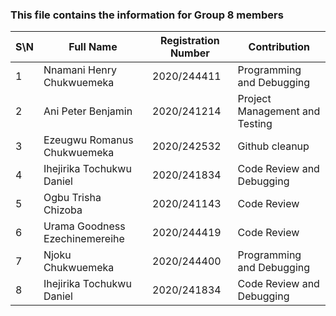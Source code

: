### This file contains the information for Group 8 members


|  S\N     | Full Name | Registration Number | Contribution |
| ---      | ---       | ---      | ---       |
| 1 | Nnamani Henry Chukwuemeka   | 2020/244411 | Programming and Debugging
| 2 | Ani Peter Benjamin | 2020/241214 | Project Management and Testing
| 3 | Ezeugwu Romanus Chukwuemeka | 2020/242532 | Github cleanup|
| 4 | Ihejirika Tochukwu Daniel  | 2020/241834 | Code Review and Debugging|
| 5 | Ogbu Trisha Chizoba | 2020/241143 | Code Review |
| 6 | Urama Goodness Ezechinemereihe | 2020/244419 | Code Review |
| 7 | Njoku Chukwuemeka | 2020/244400 | Programming and Debugging|
| 8 | Ihejirika Tochukwu Daniel  | 2020/241834 | Code Review and Debugging|
